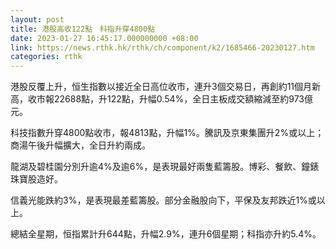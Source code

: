 ```yaml
---
layout: post
title: 港股高收122點　科指升穿4800點
date: 2023-01-27 16:45:17.000000000 +08:00
link: https://news.rthk.hk/rthk/ch/component/k2/1685466-20230127.htm
categories: rthk
---
```


港股反覆上升，恒生指數以接近全日高位收市，連升3個交易日，再創約11個月新高，收市報22688點，升122點，升幅0.54%，全日主板成交額縮減至約973億元。

科技指數升穿4800點收市，報4813點，升幅1%。騰訊及京東集團升2%或以上；商湯午後升幅擴大，全日升約兩成。

龍湖及碧桂園分別升逾4%及逾6%，是表現最好兩隻藍籌股。博彩、餐飲、鐘錶珠寶股造好。

信義光能跌約3%，是表現最差藍籌股。部分金融股向下，平保及友邦跌近1%或以上。

總結全星期，恒指累計升644點，升幅2.9%，連升6個星期；科指亦升約5.4%。
